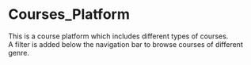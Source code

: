 # Courses_Platform
This is a course platform which includes different types of courses. <br/>
A filter is added below the navigation bar to browse courses of different genre.<br/>

